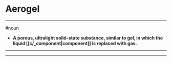 # Aerogel
---
#noun
- **A porous, ultralight solid-state substance, similar to gel, in which the liquid [[c/_component|component]] is replaced with gas.**
---
---
